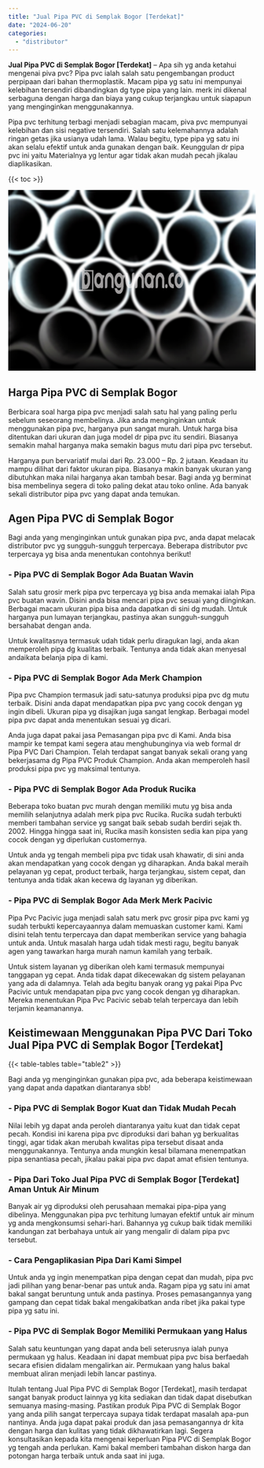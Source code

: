 ```yaml
---
title: "Jual Pipa PVC di Semplak Bogor [Terdekat]"
date: "2024-06-20"
categories: 
  - "distributor"
---
```


**Jual Pipa PVC di Semplak Bogor \[Terdekat\]** – Apa sih yg anda ketahui mengenai piva pvc? Pipa pvc ialah salah satu pengembangan product perpipaan dari bahan thermoplastik. Macam pipa yg satu ini mempunyai kelebihan tersendiri dibandingkan dg type pipa yang lain. merk ini dikenal serbaguna dengan harga dan biaya yang cukup terjangkau untuk siapapun yang menginginkan menggunakannya.

Pipa pvc terhitung terbagi menjadi sebagian macam, piva pvc mempunyai kelebihan dan sisi negative tersendiri. Salah satu kelemahannya adalah ringan getas jika usianya udah lama. Walau begitu, type pipa yg satu ini akan selalu efektif untuk anda gunakan dengan baik. Keunggulan dr pipa pvc ini yaitu Materialnya yg lentur agar tidak akan mudah pecah jikalau diaplikasikan.

{{< toc >}}

![Jual Pipa PVC di Semplak Bogor [Terdekat]](/images/jaul-pipa-pvc-28.png)

## Harga Pipa PVC di Semplak Bogor

Berbicara soal harga pipa pvc menjadi salah satu hal yang paling perlu sebelum seseorang membelinya. Jika anda menginginkan untuk menggunakan pipa pvc, harganya pun sangat murah. Untuk harga bisa ditentukan dari ukuran dan juga model dr pipa pvc itu sendiri. Biasanya semakin mahal harganya maka semakin bagus mutu dari pipa pvc tersebut.

Harganya pun bervariatif mulai dari Rp. 23.000 – Rp. 2 jutaan. Keadaan itu mampu dilihat dari faktor ukuran pipa. Biasanya makin banyak ukuran yang dibutuhkan maka nilai harganya akan tambah besar. Bagi anda yg berminat bisa membelinya segera di toko paling dekat atau toko online. Ada banyak sekali distributor pipa pvc yang dapat anda temukan.

## Agen Pipa PVC di Semplak Bogor

Bagi anda yang menginginkan untuk gunakan pipa pvc, anda dapat melacak distributor pvc yg sungguh-sungguh terpercaya. Beberapa distributor pvc terpercaya yg bisa anda menentukan contohnya berikut!

### \- Pipa PVC di Semplak Bogor Ada Buatan Wavin

Salah satu grosir merk pipa pvc terpercaya yg bisa anda memakai ialah Pipa pvc buatan wavin. Disini anda bisa mencari pipa pvc sesuai yang diinginkan. Berbagai macam ukuran pipa bisa anda dapatkan di sini dg mudah. Untuk harganya pun lumayan terjangkau, pastinya akan sungguh-sungguh bersahabat dengan anda.

Untuk kwalitasnya termasuk udah tidak perlu diragukan lagi, anda akan memperoleh pipa dg kualitas terbaik. Tentunya anda tidak akan menyesal andaikata belanja pipa di kami.

### \- Pipa PVC di Semplak Bogor Ada Merk Champion

Pipa pvc Champion termasuk jadi satu-satunya produksi pipa pvc dg mutu terbaik. Disini anda dapat mendapatkan pipa pvc yang cocok dengan yg ingin dibeli. Ukuran pipa yg disajikan juga sangat lengkap. Berbagai model pipa pvc dapat anda menentukan sesuai yg dicari.

Anda juga dapat pakai jasa Pemasangan pipa pvc di Kami. Anda bisa mampir ke tempat kami segera atau menghubunginya via web formal dr Pipa PVC Dari Champion. Telah terdapat sangat banyak sekali orang yang bekerjasama dg Pipa PVC Produk Champion. Anda akan memperoleh hasil produksi pipa pvc yg maksimal tentunya.

### \- Pipa PVC di Semplak Bogor Ada Produk Rucika

Beberapa toko buatan pvc murah dengan memiliki mutu yg bisa anda memilih selanjutnya adalah merk pipa pvc Rucika. Rucika sudah terbukti memberi tambahan service yg sangat baik sebab sudah berdiri sejak th. 2002. Hingga hingga saat ini, Rucika masih konsisten sedia kan pipa yang cocok dengan yg diperlukan customernya.

Untuk anda yg tengah membeli pipa pvc tidak usah khawatir, di sini anda akan mendapatkan yang cocok dengan yg diharapkan. Anda bakal meraih pelayanan yg cepat, product terbaik, harga terjangkau, sistem cepat, dan tentunya anda tidak akan kecewa dg layanan yg diberikan.

### \- Pipa PVC di Semplak Bogor Ada Merk Merk Pacivic

Pipa Pvc Pacivic juga menjadi salah satu merk pvc grosir pipa pvc kami yg sudah terbukti kepercayaannya dalam memuaskan customer kami. Kami disini telah tentu terpercaya dan dapat memberikan service yang bahagia untuk anda. Untuk masalah harga udah tidak mesti ragu, begitu banyak agen yang tawarkan harga murah namun kamilah yang terbaik.

Untuk sistem layanan yg diberikan oleh kami termasuk mempunyai tanggapan yg cepat. Anda tidak dapat dikecewakan dg sistem pelayanan yang ada di dalamnya. Telah ada begitu banyak orang yg pakai Pipa Pvc Pacivic untuk mendapatan pipa pvc yang cocok dengan yg diharapkan. Mereka menentukan Pipa Pvc Pacivic sebab telah terpercaya dan lebih terjamin keamanannya.

## Keistimewaan Menggunakan Pipa PVC Dari Toko Jual Pipa PVC di Semplak Bogor \[Terdekat\]

{{< table-tables table="table2" >}}

Bagi anda yg menginginkan gunakan pipa pvc, ada beberapa keistimewaan yang dapat anda dapatkan diantaranya sbb!

### \- Pipa PVC di Semplak Bogor Kuat dan Tidak Mudah Pecah

Nilai lebih yg dapat anda peroleh diantaranya yaitu kuat dan tidak cepat pecah. Kondisi ini karena pipa pvc diproduksi dari bahan yg berkualitas tinggi, agar tidak akan merubah kwalitas pipa tersebut disaat anda menggunakannya. Tentunya anda mungkin kesal bilamana menempatkan pipa senantiasa pecah, jikalau pakai pipa pvc dapat amat efisien tentunya.

### \- Pipa Dari Toko Jual Pipa PVC di Semplak Bogor \[Terdekat\] Aman Untuk Air Minum

Banyak air yg diproduksi oleh perusahaan memakai pipa-pipa yang dibelinya. Menggunakan pipa pvc terhitung lumayan efektif untuk air minum yg anda mengkonsumsi sehari-hari. Bahannya yg cukup baik tidak memiliki kandungan zat berbahaya untuk air yang mengalir di dalam pipa pvc tersebut.

### \- Cara Pengaplikasian Pipa Dari Kami Simpel

Untuk anda yg ingin menempatkan pipa dengan cepat dan mudah, pipa pvc jadi pilihan yang benar-benar pas untuk anda. Ragam pipa yg satu ini amat bakal sangat beruntung untuk anda pastinya. Proses pemasangannya yang gampang dan cepat tidak bakal mengakibatkan anda ribet jika pakai type pipa yg satu ini.

### \- Pipa PVC di Semplak Bogor Memiliki Permukaan yang Halus

Salah satu keuntungan yang dapat anda beli seterusnya ialah punya permukaan yg halus. Keadaan ini dapat membuat pipa pvc bisa berfaedah secara efisien didalam mengalirkan air. Permukaan yang halus bakal membuat aliran menjadi lebih lancar pastinya.

Itulah tentang Jual Pipa PVC di Semplak Bogor \[Terdekat\], masih terdapat sangat banyak product lainnya yg kita sediakan dan tidak dapat disebutkan semuanya masing-masing. Pastikan produk Pipa PVC di Semplak Bogor yang anda pilih sangat terpercaya supaya tidak terdapat masalah apa-pun nantinya. Anda juga dapat pakai produk dan jasa pemasangannya dr kita dengan harga dan kulitas yang tidak dikhawatirkan lagi. Segera konsultasikan kepada kita mengenai keperluan Pipa PVC di Semplak Bogor yg tengah anda perlukan. Kami bakal memberi tambahan diskon harga dan potongan harga terbaik untuk anda saat ini juga.
